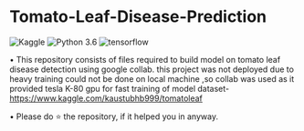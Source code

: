 # Tomato-Leaf-Disease-Prediction
![Kaggle](https://img.shields.io/badge/Dataset-Kaggle-blue.svg) ![Python 3.6](https://img.shields.io/badge/Python-3.6-brightgreen.svg)
![tensorflow](https://img.shields.io/badge/TensorFlow-FF6F00?style=for-the-badge&logo=tensorflow&logoColor=white)

• This repository consists of files required to build model on tomato leaf disease detection  using google collab.
this project was not deployed due to heavy training could not be done on local machine ,so collab was used as it provided tesla K-80 gpu for fast training of model
 dataset- https://www.kaggle.com/kaustubhb999/tomatoleaf 

• Please do ⭐ the repository, if it helped you in anyway.


